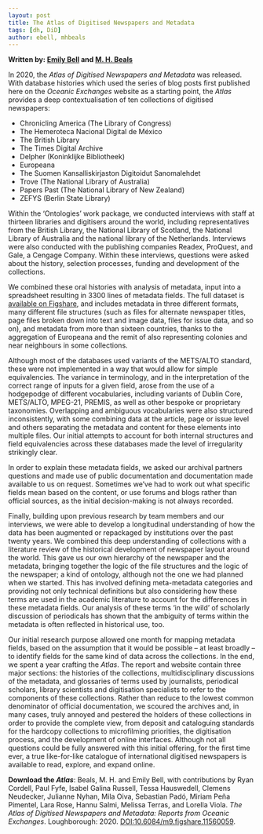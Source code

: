 ```yaml
---
layout: post
title: The Atlas of Digitised Newspapers and Metadata 
tags: [dh, DiD]
author: ebell, mhbeals
---
```


**Written by: [Emily Bell](https://lboro.academia.edu/EmilyBell) and [M. H. Beals](https://mhbeals.com/)**

In 2020, the *Atlas of Digitised Newspapers and Metadata* was released. With database histories which used the series of blog posts first published here on the *Oceanic Exchanges* website as a starting point, the *Atlas* provides a deep contextualisation of ten collections of digitised newspapers:

+ Chronicling America (The Library of Congress)
+ The Hemeroteca Nacional Digital de México
+ The British Library
+ The Times Digital Archive
+ Delpher (Koninklijke Bibliotheek)
+ Europeana
+ The Suomen Kansalliskirjaston Digitoidut Sanomalehdet
+ Trove (The National Library of Australia)
+ Papers Past (The National Library of New Zealand)
+ ZEFYS (Berlin State Library)

Within the ‘Ontologies’ work package, we conducted interviews with staff at thirteen libraries and digitisers around the world, including representatives from the British Library, the National Library of Scotland, the National Library of Australia and the national library of the Netherlands. Interviews were also conducted with the publishing companies Readex, ProQuest, and Gale, a Cengage Company. Within these interviews, questions were asked about the history, selection processes, funding and development of the collections.

We combined these oral histories with analysis of metadata, input into a spreadsheet resulting in 3300 lines of metadata fields. The full dataset is [available on Figshare](https://figshare.com/articles/Full_Map_of_Digitised_Newspaper_Metadata/11560110), and includes metadata in three different formats, many different file structures (such as files for alternate newspaper titles, page files broken down into text and image data, files for issue data, and so on), and metadata from more than sixteen countries, thanks to the aggregation of Europeana and the remit of also representing colonies and near neighbours in some collections. 

Although most of the databases used variants of the METS/ALTO standard, these were not implemented in a way that would allow for simple equivalencies. The variance in terminology, and in the interpretation of the correct range of inputs for a given field, arose from the use of a hodgepodge of different vocabularies, including variants of Dublin Core, METS/ALTO, MPEG-21, PREMIS, as well as other bespoke or proprietary taxonomies. Overlapping and ambiguous vocabularies were also structured inconsistently, with some combining data at the article, page or issue level and others separating the metadata and content for these elements into multiple files. Our initial attempts to account for both internal structures and field equivalencies across these databases made the level of irregularity strikingly clear. 

In order to explain these metadata fields, we asked our archival partners questions and made use of public documentation and documentation made available to us on request. Sometimes we’ve had to work out what specific fields mean based on the content, or use forums and blogs rather than official sources, as the initial decision-making is not always recorded. 

Finally, building upon previous research by team members and our interviews, we were able to develop a longitudinal understanding of how the data has been augmented or repackaged by institutions over the past twenty years. We combined this deep understanding of collections with a literature review of the historical development of newspaper layout around the world. This gave us our own hierarchy of the newspaper and the metadata, bringing together the logic of the file structures and the logic of the newspaper; a kind of ontology, although not the one we had planned when we started. This has involved defining meta-metadata categories and providing not only technical definitions but also considering how these terms are used in the academic literature to account for the differences in these metadata fields. Our analysis of these terms ‘in the wild’ of scholarly discussion of periodicals has shown that the ambiguity of terms within the metadata is often reflected in historical use, too. 

Our initial research purpose allowed one month for mapping metadata fields, based on the assumption that it would be possible – at least broadly – to identify fields for the same kind of data across the collections. In the end, we spent a year crafting the *Atlas*. The report and website contain three major sections: the histories of the collections, multidisciplinary discussions of the metadata, and glossaries of terms used by journalists, periodical scholars, library scientists and digitisation specialists to refer to the components of these collections. Rather than reduce to the lowest common denominator of official documentation, we scoured the archives and, in many cases, truly annoyed and pestered the holders of these collections in order to provide the complete view, from deposit and cataloguing standards for the hardcopy collections to microfilming priorities, the digitisation process, and the development of online interfaces. Although not all questions could be fully answered with this initial offering, for the first time ever, a true like-for-like catalogue of international digitised newspapers is available to read, explore, and expand online.

**Download the *Atlas***: Beals, M. H. and Emily Bell, with contributions by Ryan Cordell, Paul Fyfe, Isabel Galina Russell, Tessa Hauswedell, Clemens Neudecker, Julianne Nyhan, Mila Oiva, Sebastian Padó, Miriam Peña Pimentel, Lara Rose, Hannu Salmi, Melissa Terras, and Lorella Viola. *The Atlas of Digitised Newspapers and Metadata: Reports from Oceanic Exchanges*. Loughborough: 2020. [DOI:10.6084/m9.figshare.11560059](https://figshare.com/articles/The_Atlas_of_Digitised_Newspapers_and_Metadata_Reports_from_Oceanic_Exchanges/11560059).
